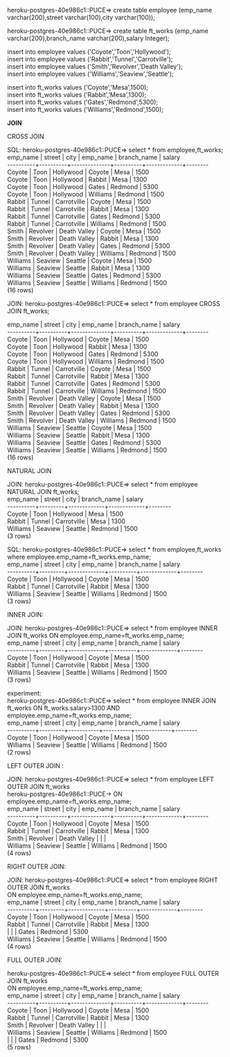 heroku-postgres-40e986c1::PUCE=> create table employee (emp_name varchar(200),street varchar(100),city varchar(100));

heroku-postgres-40e986c1::PUCE=> create table ft_works (emp_name varchar(200),branch_name varchar(200),salary Integer);

insert into employee values ('Coyote','Toon','Hollywood');  
insert into employee values ('Rabbit','Tunnel','Carrotville');  
insert into employee values ('Smith','Revolver','Death Valley');  
insert into employee values ('Williams','Seaview','Seattle');  
  
insert into ft_works values ('Coyote','Mesa',1500);  
insert into ft_works values ('Rabbit','Mesa',1300);  
insert into ft_works values ('Gates','Redmond',5300);  
insert into ft_works values ('Williams','Redmond',1500);  
  
**JOIN**


CROSS JOIN  

SQL: heroku-postgres-40e986c1::PUCE=> select * from employee,ft_works;  
 emp_name |  street  |     city     | emp_name | branch_name | salary   
----------+----------+--------------+----------+-------------+--------  
 Coyote   | Toon     | Hollywood    | Coyote   | Mesa        |   1500  
 Coyote   | Toon     | Hollywood    | Rabbit   | Mesa        |   1300  
 Coyote   | Toon     | Hollywood    | Gates    | Redmond     |   5300  
 Coyote   | Toon     | Hollywood    | Williams | Redmond     |   1500  
 Rabbit   | Tunnel   | Carrotville  | Coyote   | Mesa        |   1500  
 Rabbit   | Tunnel   | Carrotville  | Rabbit   | Mesa        |   1300  
 Rabbit   | Tunnel   | Carrotville  | Gates    | Redmond     |   5300  
 Rabbit   | Tunnel   | Carrotville  | Williams | Redmond     |   1500  
 Smith    | Revolver | Death Valley | Coyote   | Mesa        |   1500  
 Smith    | Revolver | Death Valley | Rabbit   | Mesa        |   1300  
 Smith    | Revolver | Death Valley | Gates    | Redmond     |   5300  
 Smith    | Revolver | Death Valley | Williams | Redmond     |   1500  
 Williams | Seaview  | Seattle      | Coyote   | Mesa        |   1500  
 Williams | Seaview  | Seattle      | Rabbit   | Mesa        |   1300  
 Williams | Seaview  | Seattle      | Gates    | Redmond     |   5300  
 Williams | Seaview  | Seattle      | Williams | Redmond     |   1500  
(16 rows)  
  
  
JOIN: heroku-postgres-40e986c1::PUCE=> select * from employee CROSS JOIN ft_works;  
  
 emp_name |  street  |     city     | emp_name | branch_name | salary   
----------+----------+--------------+----------+-------------+--------  
 Coyote   | Toon     | Hollywood    | Coyote   | Mesa        |   1500  
 Coyote   | Toon     | Hollywood    | Rabbit   | Mesa        |   1300  
 Coyote   | Toon     | Hollywood    | Gates    | Redmond     |   5300  
 Coyote   | Toon     | Hollywood    | Williams | Redmond     |   1500  
 Rabbit   | Tunnel   | Carrotville  | Coyote   | Mesa        |   1500  
 Rabbit   | Tunnel   | Carrotville  | Rabbit   | Mesa        |   1300  
 Rabbit   | Tunnel   | Carrotville  | Gates    | Redmond     |   5300  
 Rabbit   | Tunnel   | Carrotville  | Williams | Redmond     |   1500  
 Smith    | Revolver | Death Valley | Coyote   | Mesa        |   1500  
 Smith    | Revolver | Death Valley | Rabbit   | Mesa        |   1300  
 Smith    | Revolver | Death Valley | Gates    | Redmond     |   5300  
 Smith    | Revolver | Death Valley | Williams | Redmond     |   1500  
 Williams | Seaview  | Seattle      | Coyote   | Mesa        |   1500  
 Williams | Seaview  | Seattle      | Rabbit   | Mesa        |   1300  
 Williams | Seaview  | Seattle      | Gates    | Redmond     |   5300  
 Williams | Seaview  | Seattle      | Williams | Redmond     |   1500  
(16 rows)  
  
NATURAL JOIN

JOIN: heroku-postgres-40e986c1::PUCE=> select * from employee NATURAL JOIN ft_works;  
 emp_name | street  |    city     | branch_name | salary   
----------+---------+-------------+-------------+--------  
 Coyote   | Toon    | Hollywood   | Mesa        |   1500  
 Rabbit   | Tunnel  | Carrotville | Mesa        |   1300  
 Williams | Seaview | Seattle     | Redmond     |   1500  
(3 rows)  
  
SQL: heroku-postgres-40e986c1::PUCE=> select * from employee,ft_works where employee.emp_name=ft_works.emp_name;  
 emp_name | street  |    city     | emp_name | branch_name | salary   
----------+---------+-------------+----------+-------------+--------  
 Coyote   | Toon    | Hollywood   | Coyote   | Mesa        |   1500  
 Rabbit   | Tunnel  | Carrotville | Rabbit   | Mesa        |   1300  
 Williams | Seaview | Seattle     | Williams | Redmond     |   1500  
(3 rows)  
  
  
INNER JOIN:  
  
JOIN: heroku-postgres-40e986c1::PUCE=> select * from employee INNER JOIN ft_works ON employee.emp_name=ft_works.emp_name;  
 emp_name | street  |    city     | emp_name | branch_name | salary   
----------+---------+-------------+----------+-------------+--------  
 Coyote   | Toon    | Hollywood   | Coyote   | Mesa        |   1500  
 Rabbit   | Tunnel  | Carrotville | Rabbit   | Mesa        |   1300  
 Williams | Seaview | Seattle     | Williams | Redmond     |   1500  
(3 rows)  
  
experiment:  
heroku-postgres-40e986c1::PUCE=> select * from employee INNER JOIN ft_works ON ft_works.salary>1300 AND employee.emp_name=ft_works.emp_name;  
 emp_name | street  |   city    | emp_name | branch_name | salary   
----------+---------+-----------+----------+-------------+--------  
 Coyote   | Toon    | Hollywood | Coyote   | Mesa        |   1500  
 Williams | Seaview | Seattle   | Williams | Redmond     |   1500  
(2 rows)  
  
LEFT OUTER JOIN :  

JOIN: heroku-postgres-40e986c1::PUCE=> select * from employee LEFT OUTER JOIN ft_works  
heroku-postgres-40e986c1::PUCE-> ON employee.emp_name=ft_works.emp_name;  
 emp_name |  street  |     city     | emp_name | branch_name | salary   
----------+----------+--------------+----------+-------------+--------  
 Coyote   | Toon     | Hollywood    | Coyote   | Mesa        |   1500  
 Rabbit   | Tunnel   | Carrotville  | Rabbit   | Mesa        |   1300  
 Smith    | Revolver | Death Valley |          |             |         
 Williams | Seaview  | Seattle      | Williams | Redmond     |   1500  
(4 rows)  
  
RIGHT OUTER JOIN:  

JOIN: heroku-postgres-40e986c1::PUCE=> select * from employee RIGHT OUTER JOIN ft_works  
ON employee.emp_name=ft_works.emp_name;  
 emp_name | street  |    city     | emp_name | branch_name | salary   
----------+---------+-------------+----------+-------------+--------  
 Coyote   | Toon    | Hollywood   | Coyote   | Mesa        |   1500  
 Rabbit   | Tunnel  | Carrotville | Rabbit   | Mesa        |   1300  
          |         |             | Gates    | Redmond     |   5300  
 Williams | Seaview | Seattle     | Williams | Redmond     |   1500  
(4 rows)  
  
FULL OUTER JOIN:  

heroku-postgres-40e986c1::PUCE=> select * from employee FULL OUTER JOIN ft_works  
ON employee.emp_name=ft_works.emp_name;  
 emp_name |  street  |     city     | emp_name | branch_name | salary   
----------+----------+--------------+----------+-------------+--------  
 Coyote   | Toon     | Hollywood    | Coyote   | Mesa        |   1500  
 Rabbit   | Tunnel   | Carrotville  | Rabbit   | Mesa        |   1300  
 Smith    | Revolver | Death Valley |          |             |         
 Williams | Seaview  | Seattle      | Williams | Redmond     |   1500  
          |          |              | Gates    | Redmond     |   5300  
(5 rows)  

